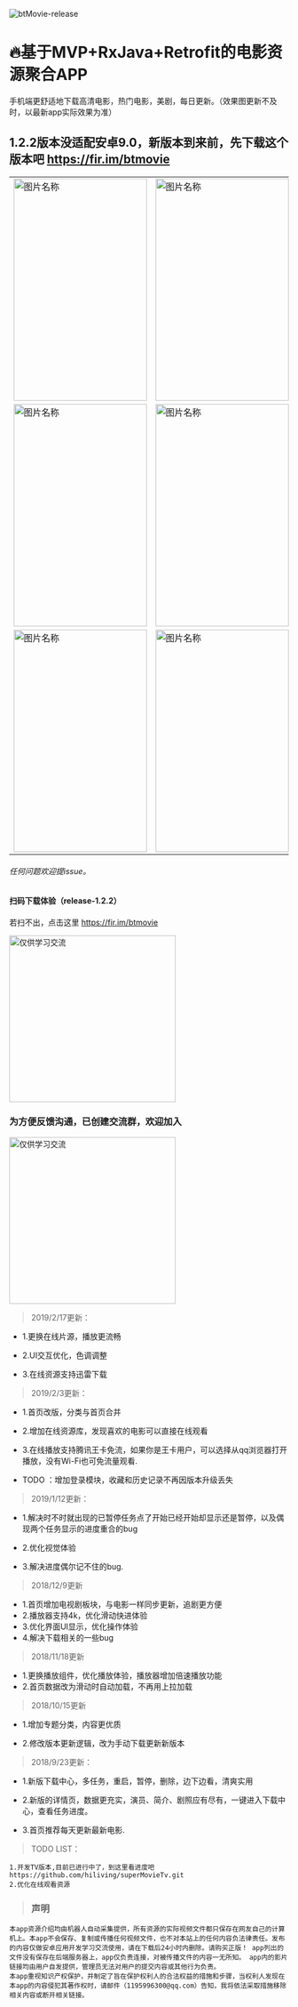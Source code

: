 ![btMovie-release](https://github.com/hiliving/superMovie/blob/master/picture/bt_movie.png)
# 🔥基于MVP+RxJava+Retrofit的电影资源聚合APP



手机端更舒适地下载高清电影，热门电影，美剧，每日更新。（效果图更新不及时，以最新app实际效果为准）

## 1.2.2版本没适配安卓9.0，新版本到来前，先下载这个版本吧  https://fir.im/btmovie


<table style="border-width: 0px ;">
			<tr>
				<td><img src="https://github.com/hiliving/superMovie/blob/master/picture/Screenshot_2018-10-19-12-21-55.jpg" width = "240" height = "400" alt="图片名称" align=center />
				</td><td><img src="https://github.com/hiliving/superMovie/blob/master/picture/Screenshot_2018-10-19-10-27-09.jpg" width = "240" height = "400" alt="图片名称" align=center />
				</td><td><img src="https://github.com/hiliving/superMovie/blob/master/picture/Screenshot_2018-10-19-10-28-46.jpg" width = "240" height = "400" alt="图片名称" align=center />
				</td>
			</tr>
			<tr>
				<td><img src="https://github.com/hiliving/superMovie/blob/master/picture/Screenshot_2018-10-19-10-29-09.jpg" width = "240" height = "400" alt="图片名称" align=center /></td>
				<td><img src="https://github.com/hiliving/superMovie/blob/master/picture/Screenshot_2018-10-19-13-45-33.png" width = "240" height = "400" alt="图片名称" align=center />
				</td><td><img src="https://github.com/hiliving/superMovie/blob/master/picture/Screenshot_2018-10-19-10-28-04.jpg" width = "240" height = "400" alt="图片名称" align=center />
				</td>
			</tr>
			<tr>
            	<td><img src="https://github.com/hiliving/superMovie/blob/master/picture/Screenshot_2018-10-19-10-27-37.jpg" width = "240" height = "400" alt="图片名称" align=center /></td>
            	<td><img src="https://github.com/hiliving/superMovie/blob/master/picture/Screenshot_2018-10-19-13-30-07.jpg" width = "240" height = "400" alt="图片名称" align=center /></td>
            	<td><img src="https://github.com/hiliving/superMovie/blob/master/picture/Screenshot_2018-10-19-13-32-45.jpg" width = "240" height = "400" alt="图片名称" align=center /></td>
            </tr>
</table>

###### 任何问题欢迎提issue。







#### 扫码下载体验（release-1.2.2）

  若扫不出，点击这里 https://fir.im/btmovie

<div>
    <img src="https://github.com/hiliving/superMovie/blob/master/picture/apk_code.png" width="300" height="300" alt="仅供学习交流" align=center>
</div>


### 为方便反馈沟通，已创建交流群，欢迎加入

<div>
    <img src="https://github.com/hiliving/superMovie/blob/master/picture/qq_group.png" width="300" height="300" alt="仅供学习交流" align=center>
</div>

>2019/2/17更新：

  - 1.更换在线片源，播放更流畅

  - 2.UI交互优化，色调调整

  - 3.在线资源支持迅雷下载


>2019/2/3更新：

  - 1.首页改版，分类与首页合并

  - 2.增加在线资源库，发现喜欢的电影可以直接在线观看

  - 3.在线播放支持腾讯王卡免流，如果你是王卡用户，可以选择从qq浏览器打开播放，没有Wi-Fi也可免流量观看.
  
  - TODO ：增加登录模块，收藏和历史记录不再因版本升级丢失

>2019/1/12更新：

  - 1.解决时不时就出现的已暂停任务点了开始已经开始却显示还是暂停，以及偶现两个任务显示的进度重合的bug

  - 2.优化视觉体验

  - 3.解决进度偶尔记不住的bug.

>2018/12/9更新

  - 1.首页增加电视剧板块，与电影一样同步更新，追剧更方便
  - 2.播放器支持4k，优化滑动快进体验
  - 3.优化界面UI显示，优化操作体验
  - 4.解决下载相关的一些bug
  
>2018/11/18更新

  - 1.更换播放组件，优化播放体验，播放器增加倍速播放功能
  - 2.首页数据改为滑动时自动加载，不再用上拉加载
 
  
>2018/10/15更新
 
  - 1.增加专题分类，内容更优质
 
  - 2.修改版本更新逻辑，改为手动下载更新新版本
 
>2018/9/23更新：

  - 1.新版下载中心，多任务，重启，暂停，删除，边下边看，清爽实用

  - 2.新版的详情页，数据更充实，演员、简介、剧照应有尽有，一键进入下载中心，查看任务进度。

  - 3.首页推荐每天更新最新电影.



   
>TODO LIST：

    1.开发TV版本,目前已进行中了，到这里看进度吧 https://github.com/hiliving/superMovieTv.git
    2.优化在线观看资源

> ### 声明
    本app资源介绍均由机器人自动采集提供，所有资源的实际视频文件都只保存在网友自己的计算机上。本app不会保存、复制或传播任何视频文件，也不对本站上的任何内容负法律责任。发布的内容仅做安卓应用开发学习交流使用，请在下载后24小时内删除。请购买正版！ app列出的文件没有保存在后端服务器上，app仅负责连接，对被传播文件的内容一无所知。 app内的影片链接均由用户自发提供，管理员无法对用户的提交内容或其他行为负责。 
    本app重视知识产权保护，并制定了旨在保护权利人的合法权益的措施和步骤，当权利人发现在本app的内容侵犯其著作权时，请邮件（1195996300@qq.com）告知，我将依法采取措施移除相关内容或断开相关链接。


